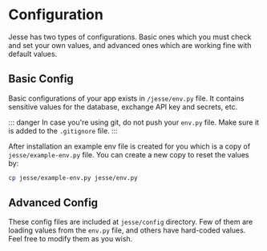 # Configuration

Jesse has two types of configurations. Basic ones which you must check and set your own values, and advanced ones which are working fine with default values.

## Basic Config

Basic configurations of your app exists in `/jesse/env.py` file. It contains sensitive values for the database, exchange API key and secrets, etc.

::: danger
In case you're using git, do not push your `env.py` file. Make sure it is added to the `.gitignore` file.
:::

After installation an example env file is created for you which is a copy of `jesse/example-env.py` file. You can create a new copy to reset the values by:

```bash
cp jesse/example-env.py jesse/env.py
```

## Advanced Config

These config files are included at `jesse/config` directory. Few of them are loading values from the `env.py` file, and others have hard-coded values. Feel free to modify them as you wish.
